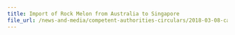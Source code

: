 ```yaml
---
title: Import of Rock Melon from Australia to Singapore 
file_url: /news-and-media/competent-authorities-circulars/2018-03-08-ca.pdf
---
```

